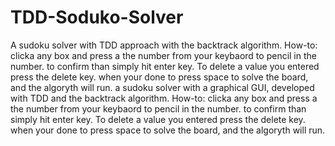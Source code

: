 # TDD-Soduko-Solver
A sudoku solver with TDD approach with the backtrack algorithm. How-to: clicka any box and press a the number from your keybaord to pencil in the number. to confirm than simply hit enter key. To delete a value you entered press the delete key. when your done to press space to solve the board, and the algoryth will run.
a sudoku solver with a graphical GUI, developed with TDD and the backtrack algorithm. 
How-to: clicka any box and press a the number from your keybaord to pencil in the number. to confirm than simply hit enter key. To delete a value you entered press the delete key. when your done to press space to solve the board, and the algoryth will run.
